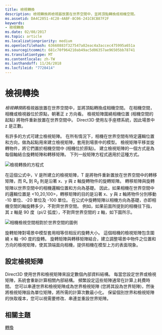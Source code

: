 ```yaml
---
title: 檢視轉換
description: 檢視轉換將檢視器放置在世界空間中，並將頂點轉換成相機空間。
ms.assetid: DA4C2051-4C28-4ABF-8C06-241C8CB87F2F
keywords:
- 檢視轉換
ms.date: 02/08/2017
ms.topic: article
ms.localizationpriority: medium
ms.openlocfilehash: 63660883f327547a82eac4a3accec475995a651a
ms.sourcegitcommit: 681c70f964210ab49ac5d06357ae96505bb78741
ms.translationtype: MT
ms.contentlocale: zh-TW
ms.lasthandoff: 11/26/2018
ms.locfileid: "7720414"
---
```

# <a name="view-transform"></a>檢視轉換


*檢視轉換*將檢視器放置在世界空間中，並將頂點轉換成相機空間。 在相機空間，相機或檢視器位於原點，朝著正 z 方向看。 檢視矩陣圍繞相機位置 (相機空間的起點) 將物件重新放置在世界空間中。 Direct3D 使用左手座標系統，因此場景中 z 是正數。

有許多的方式可建立檢視矩陣。 在所有情況下，相機在世界空間有特定邏輯位置和方向，做為起點用來建立檢視矩陣，套用到場景中的模型。 檢視矩陣平移並旋轉物件，將它們置於相機空間中 (相機位於原點)。 建立檢視矩陣的一個方式是為每個軸結合旋轉矩陣和轉移矩陣。 下列一般矩陣方程式適用於這種方式。

![檢視轉換的方程式](images/viewtran.png)

在這個公式中，V 是所建立的檢視矩陣，T 是將物件重新置放在世界空間中的轉移矩陣，而 Rₓ 到 R<sub>z</sub> 則是沿著 x、y 與 z 軸旋轉物件的旋轉矩陣。 轉移矩陣與旋轉矩陣以世界空間中的相機邏輯位置和方向為基礎。 因此，如果相機在世界空間中的邏輯位置是 &lt;10,20,100&gt;，轉移矩陣的目的是沿著 x、y 與 z 軸將物件分別移動 -10 單位、-20 單位及 -100 單位。 在公式中旋轉矩陣以相機方向為基礎，亦即相機空間的軸旋轉多少，不對齊世界空間。 例如，如果前面所提到的相機往下指，其 z 軸是 90 度（pi/2 弧度），不對齊世界空間的 z 軸，如下圖所示。

![相機檢視空間相對於世界空間的圖例](images/camtop.png)

旋轉矩陣對場景中模型套用相等但相反的旋轉大小。 這個相機的檢視矩陣包含圍繞 x 軸 -90 度的旋轉。 旋轉矩陣與轉移矩陣結合，建立調整場景中物件之位置和方向的檢視矩陣，使其頂端面向相機，提供相機在模型上方的表面現象。

## <a name="span-idsettingupaviewmatrixspanspan-idsettingupaviewmatrixspanspan-idsettingupaviewmatrixspansetting-up-a-view-matrix"></a><span id="Setting_Up_a_View_Matrix"></span><span id="setting_up_a_view_matrix"></span><span id="SETTING_UP_A_VIEW_MATRIX"></span>設定檢視矩陣


Direct3D 使用世界和檢視矩陣來設定數個內部資料結構。 每當您設定世界或檢視矩陣，系統會重新計算相關內部結構。 頻繁設定這些矩陣通常在計算上耗費時間。 您可以串連世界和檢視矩陣成為世界檢視矩陣 (您將其設為世界矩陣)，然後將檢視矩陣設為單位矩陣，將所需的計算次數最小化。 保留個別世界和檢視矩陣的快取複本，您可以視需要修改、串連並重設世界矩陣。

## <a name="span-idrelated-topicsspanrelated-topics"></a><span id="related-topics"></span>相關主題


[轉換](transforms.md)

 

 




